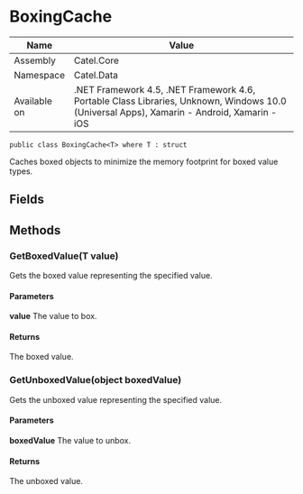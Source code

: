 

# BoxingCache

Name|Value
---|---
Assembly|Catel.Core
Namespace|Catel.Data
Available on|.NET Framework 4.5, .NET Framework 4.6, Portable Class Libraries, Unknown, Windows 10.0 (Universal Apps), Xamarin - Android, Xamarin - iOS

```
public class BoxingCache<T> where T : struct 
```

Caches boxed objects to minimize the memory footprint for boxed value types.



## Fields

## Methods

### GetBoxedValue(T value)

Gets the boxed value representing the specified value.

#### Parameters

**value**
The value to box.

#### Returns

The boxed value.



### GetUnboxedValue(object boxedValue)

Gets the unboxed value representing the specified value.

#### Parameters

**boxedValue**
The value to unbox.

#### Returns

The unboxed value.



